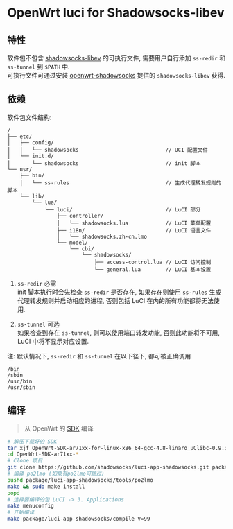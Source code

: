 OpenWrt luci for Shadowsocks-libev
===

特性
---

软件包不包含 [shadowsocks-libev][L] 的可执行文件, 
需要用户自行添加 `ss-redir` 和 `ss-tunnel` 到 `$PATH` 中.  
可执行文件可通过安装 [openwrt-shadowsocks][O] 提供的 `shadowsocks-libev` 获得.  

依赖
---

软件包文件结构:
```
/
├── etc/
│   ├── config/
│   │   └── shadowsocks                            // UCI 配置文件
│   └── init.d/
│       └── shadowsocks                            // init 脚本
└── usr/
    ├── bin/
    │   └── ss-rules                               // 生成代理转发规则的脚本
    └── lib/
        └── lua/
            └── luci/                              // LuCI 部分
                ├── controller/
                │   └── shadowsocks.lua            // LuCI 菜单配置
                ├── i18n/                          // LuCI 语言文件
                │   └── shadowsocks.zh-cn.lmo
                └── model/
                    └── cbi/
                        └── shadowsocks/
                            ├── access-control.lua // LuCI 访问控制
                            └── general.lua        // LuCI 基本设置
```

 1. `ss-redir` 必需  
    init 脚本执行时会先检查 `ss-redir` 是否存在,
    如果存在则使用 `ss-rules` 生成代理转发规则并启动相应的进程,
    否则包括 LuCI 在内的所有功能都将无法使用.

 2. `ss-tunnel` 可选  
    如果检查到存在 `ss-tunnel`, 则可以使用端口转发功能,
    否则此功能将不可用, LuCI 中将不显示对应设置.

注: 默认情况下, `ss-redir` 和 `ss-tunnel` 在以下径下, 都可被正确调用
```
/bin
/sbin
/usr/bin
/usr/sbin
```

编译
---
 > 从 OpenWrt 的 [SDK][S] 编译  

```bash
# 解压下载好的 SDK
tar xjf OpenWrt-SDK-ar71xx-for-linux-x86_64-gcc-4.8-linaro_uClibc-0.9.33.2.tar.bz2
cd OpenWrt-SDK-ar71xx-*
# Clone 项目
git clone https://github.com/shadowsocks/luci-app-shadowsocks.git package/luci-app-shadowsocks
# 编译 po2lmo (如果有po2lmo可跳过)
pushd package/luci-app-shadowsocks/tools/po2lmo
make && sudo make install
popd
# 选择要编译的包 LuCI -> 3. Applications
make menuconfig
# 开始编译
make package/luci-app-shadowsocks/compile V=99
```


  [L]: https://github.com/shadowsocks/shadowsocks-libev
  [O]: https://github.com/shadowsocks/openwrt-shadowsocks
  [S]: http://wiki.openwrt.org/doc/howto/obtain.firmware.sdk
